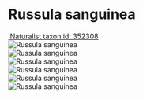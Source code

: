 
Russula sanguinea
=================
  
[iNaturalist taxon id: 352308](https://www.inaturalist.org/taxa/352308)  
![Russula sanguinea](https://inaturalist-open-data.s3.amazonaws.com/photos/161306402/medium.jpeg)  
![Russula sanguinea](https://inaturalist-open-data.s3.amazonaws.com/photos/161306510/medium.jpeg)  
![Russula sanguinea](https://inaturalist-open-data.s3.amazonaws.com/photos/155826318/medium.jpg)  
![Russula sanguinea](https://inaturalist-open-data.s3.amazonaws.com/photos/155826354/medium.jpg)  
![Russula sanguinea](https://inaturalist-open-data.s3.amazonaws.com/photos/52753532/medium.jpeg)  
![Russula sanguinea](https://inaturalist-open-data.s3.amazonaws.com/photos/52753540/medium.jpeg)